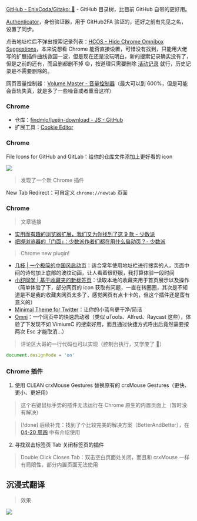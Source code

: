 [GitHub - EnixCoda/Gitako: 🐙](https://github.com/EnixCoda/Gitako) - GitHub 目录树，比目前 GitHub 自带的更好用。

[Authenticator](https://authenticator.cc/)，身份验证器，用于 GitHub2FA 验证的，还好之前有先见之名，设置了同步。

点击地址栏后不弹出搜索记录列表：[HCOS - Hide Chrome Omnibox Suggestions](https://chromewebstore.google.com/detail/hcos-hide-chrome-omnibox/aldijnffnfojelcpcfoekkeifffkhldo?hl=zh-CN)，本来说想看 Chrome 能否直接设置，可惜没有找到，只能用大佬写的扩展插件曲线救国一波，但是现在还是没玩明白，新的搜索记录确实没有了，但是之前的还有，而且删都删不掉 😠，按道理只需要删除 [活动记录](https://myactivity.google.com/product/search?utm_source=chrome_cbd) 就行，历史记录是不需要删除的。

网页音量控制器：[Volume Master - 音量控制器](https://chromewebstore.google.com/detail/volume-master/jghecgabfgfdldnmbfkhmffcabddioke?hl=zh-CN)（最大可以到 600%，但是可能会音轨失真，就是多了一些噪音或者重音这样）

### Chrome

- 仓库：[findmio/juejin-download - JS - GitHub](https://github.com/findmio/juejin-download)
- 扩展工具：[Cookie Editor](https://chrome.google.com/webstore/detail/cookie-editor/hlkenndednhfkekhgcdicdfddnkalmdm)

### Chrome

File Icons for GitHub and GitLab：给你的仓库文件添加上更好看的 icon

![](attachments/05-06%20周六_chrome_插件_icon.png)

> 发现了一个新 Chrome 插件

New Tab Redirect：可自定义 `chrome://newtab` 页面

### Chrome

> 文章链接

- [实用而有趣的浏览器扩展，我们又为你找到了这 9 款 - 少数派](https://sspai.com/post/71336)
- [把握浏览器的「门面」：少数派作者们都在用什么启动页？- 少数派](https://sspai.com/post/74276)

> Chrome new plugin!

- [几枝 | 一个极简的中国风启动页](https://chrome.google.com/webstore/detail/%E5%87%A0%E6%9E%9D/hfohpokminpknagcgncibpacohagppjn)：适合常年使用地址栏进行搜索的人，页面中间的诗句加上底部的波纹动画，让人看着很舒服，我打算体验一段时间
- [小舒同学 | 基于收藏夹的新标签页](https://xiaoshuapp.com/college/aboutme.html)：读取本地的收藏夹用于首页展示以及操作（简单体验了下，部分网页的 icon 获取有问题，一直在转圈圈，其次是不知道是不是我的收藏夹网页太多了，感觉网页有点卡卡的，但这个插件还是蛮有意义的）
- [Minimal Theme for Twitter](https://chrome.google.com/webstore/detail/minimal-theme-for-twitter/pobhoodpcipjmedfenaigbeloiidbflp?hl=zh-CN)：让你的小蓝鸟更干净/简洁
- [Omni](https://chrome.google.com/webstore/detail/omni/mapjgeachilmcbbokkgcbgpbakaaeehi?hl=en&authuser=0 'https://chrome.google.com/webstore/detail/omni/mapjgeachilmcbbokkgcbgpbakaaeehi?hl=en&authuser=0')：一个网页中的快速启动器（类似 uTools、Alfred、Raycast 这些），体验了下发现不如 VimiumC 的搜索好用，而且通过快捷方式呼出后竟然需要按两次 Esc 才能取消…）

> 评论区大哥的一行代码也可以实现（控制台执行，又学废了 🤪）

```JavaScript
document.designMode = 'on'
```

### Chrome 插件

1. 使用 CLEAN crxMouse Gestures 替换原有的 crxMouse Gestures（更快、更小、更好用）

> 这个右键鼠标手势的插件无法运行在 Chrome 原生的内置页面上（暂时没有解决）

> [!done] 后续补充：找到了个比较完美的解决方案（BetterAndBetter），在 [04-20 周四](04-20%20周四.md) 中有介绍使用

2. 寻找双击标签页 Tab 关闭标签页的插件

> Double Click Closes Tab：双击空白页面处关闭，而且和 crxMouse 一样有局限性，部分内置页面无法使用

## 沉浸式翻译

> 效果

![](https://cdn.jsdelivr.net/gh/fengstats/blogcdn@main/2023/Chrome%20%E6%B2%89%E6%B5%B8%E5%BC%8F%E7%BF%BB%E8%AF%91%E6%95%88%E6%9E%9C.png)
